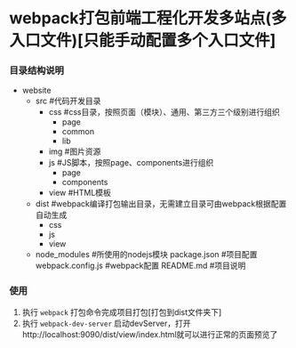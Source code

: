 # webpack打包前端工程化开发多站点(多入口文件)[只能手动配置多个入口文件]
### 目录结构说明
- website
    - src                #代码开发目录
        - css            #css目录，按照页面（模块）、通用、第三方三个级别进行组织
            + page
            + common
            + lib
        + img            #图片资源
        - js             #JS脚本，按照page、components进行组织
            + page
            + components
        + view           #HTML模板
    - dist               #webpack编译打包输出目录，无需建立目录可由webpack根据配置自动生成
        + css                
        + js
        + view
    + node_modules       #所使用的nodejs模块
    package.json         #项目配置
    webpack.config.js    #webpack配置
    README.md            #项目说明

### 使用
1. 执行 `webpack` 打包命令完成项目打包[打包到dist文件夹下]
2. 执行 `webpack-dev-server` 启动devServer，打开http://localhost:9090/dist/view/index.html就可以进行正常的页面预览了
